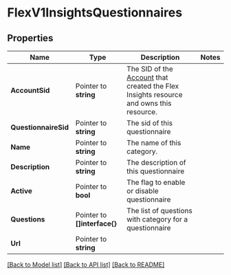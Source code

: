 # FlexV1InsightsQuestionnaires

## Properties

Name | Type | Description | Notes
------------ | ------------- | ------------- | -------------
**AccountSid** | Pointer to **string** | The SID of the [Account](https://www.twilio.com/docs/iam/api/account) that created the Flex Insights resource and owns this resource. |
**QuestionnaireSid** | Pointer to **string** | The sid of this questionnaire |
**Name** | Pointer to **string** | The name of this category. |
**Description** | Pointer to **string** | The description of this questionnaire |
**Active** | Pointer to **bool** | The flag to enable or disable questionnaire |
**Questions** | Pointer to **[]interface{}** | The list of questions with category for a questionnaire |
**Url** | Pointer to **string** |  |

[[Back to Model list]](../README.md#documentation-for-models) [[Back to API list]](../README.md#documentation-for-api-endpoints) [[Back to README]](../README.md)


